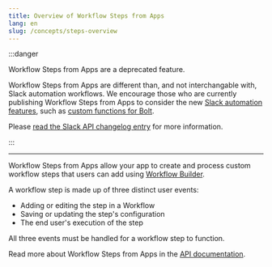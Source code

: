 ```yaml
---
title: Overview of Workflow Steps from Apps
lang: en
slug: /concepts/steps-overview
---
```


:::danger

Workflow Steps from Apps are a deprecated feature.

Workflow Steps from Apps are different than, and not interchangable with, Slack automation workflows. We encourage those who are currently publishing Workflow Steps from Apps to consider the new [Slack automation features](https://api.slack.com/automation), such as [custom functions for Bolt](/concepts/creating-custom-functions).

Please [read the Slack API changelog entry](https://api.slack.com/changelog/2023-08-workflow-steps-from-apps-step-back) for more information.

:::

---

Workflow Steps from Apps allow your app to create and process custom workflow steps that users can add using [Workflow Builder](https://api.slack.com/workflows).

A workflow step is made up of three distinct user events:

- Adding or editing the step in a Workflow
- Saving or updating the step's configuration
- The end user's execution of the step

All three events must be handled for a workflow step to function.

Read more about Workflow Steps from Apps in the [API documentation](https://api.slack.com/legacy/workflows/steps).